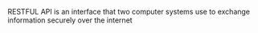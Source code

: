 RESTFUL API is an interface that two computer systems use to exchange information securely over the internet
